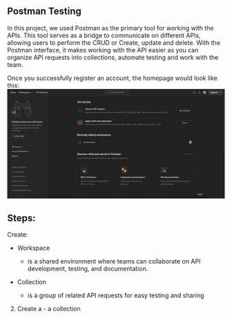 Postman Testing
---
In this project, we used Postman as the primary tool for working with the APIs. This tool serves as a bridge to communicate on different APIs, allowing users to perform the CRUD or Create, update and delete. With the Postman interface, it makes working with the API easier as you can organize API requests into collections, automate testing and work with the team.


Once you successfully register an account, the homepage would look like this:
![Hompage](images/1-homepage.png)


Steps:
---
Create:
- Workspace
  - is a shared environment where teams can collaborate on API development, testing, and documentation.

- Collection 
  - is a group of related API requests for easy testing and sharing

2. Create a  - a collection 
